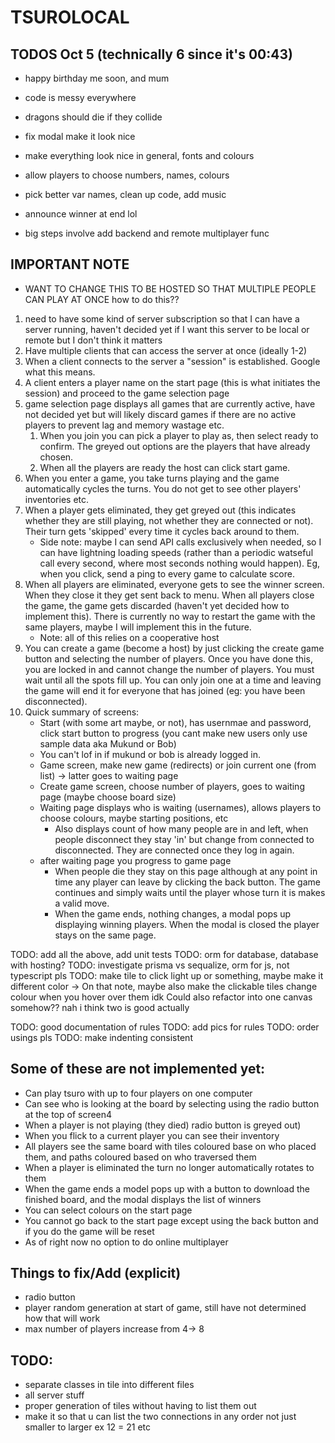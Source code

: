 # TSUROLOCAL

## TODOS Oct 5 (technically 6 since it's 00:43)

- happy birthday me soon, and mum
- code is messy everywhere
- dragons should die if they collide
- fix modal make it look nice
- make everything look nice in general, fonts and colours
- allow players to choose numbers, names, colours
- pick better var names, clean up code, add music
- announce winner at end lol

- big steps involve add backend and remote multiplayer func

## IMPORTANT NOTE

- WANT TO CHANGE THIS TO BE HOSTED SO THAT MULTIPLE PEOPLE CAN PLAY AT ONCE
how to do this??

1) need to have some kind of server subscription so that I can have a server running, haven't decided yet if I want this server to be local or remote but I don't think it matters
2) Have multiple clients that can access the server at once (ideally 1-2)
3) When a client connects to the server a "session" is established. Google what this means.
4) A client enters a player name on the start page (this is what initiates the session) and proceed to the game selection page
5) game selection page displays all games that are currently active, have not decided yet but will likely discard games if there are no active players to prevent lag and memory wastage etc.
    1) When you join you can pick a player to play as, then select ready to confirm. The greyed out options are the players that have already chosen.
    2) When all the players are ready the host can click start game.
6) When you enter a game, you take turns playing and the game automatically cycles the turns. You do not get to see other players' inventories etc.
7) When a player gets eliminated, they get greyed out (this indicates whether they are still playing, not whether they are connected or not). Their turn gets 'skipped' every time it cycles back around to them.
    - Side note: maybe I can send API calls exclusively when needed, so I can have lightning loading speeds (rather than a periodic watseful call every second, where most seconds nothing would happen). Eg, when you click, send a ping to every game to calculate score.
8) When all players are eliminated, everyone gets to see the winner screen. When they close it they get sent back to menu. When all players close the game, the game gets discarded (haven't yet decided how to implement this). There is currently no way to restart the game with the same players, maybe I will implement this in the future.
    - Note: all of this relies on a cooperative host
9) You can create a game (become a host) by just clicking the create game button and selecting the number of players. Once you have done this, you are locked in and cannot change the number of players. You must wait until all the spots fill up. You can only join one at a time and leaving the game will end it for everyone that has joined (eg: you have been disconnected).
10) Quick summary of screens:
    - Start (with some art maybe, or not), has usernmae and password, click start button to progress (you cant make new users only use sample data aka Mukund or Bob)
    - You can't lof in if mukund or bob is already logged in.
    - Game screen, make new game (redirects) or join current one (from list) -> latter goes to waiting page
    - Create game screen, choose number of players, goes to waiting page (maybe choose board size)
    - Waiting page displays who is waiting (usernames), allows players to choose colours, maybe starting positions, etc
        - Also displays count of how many people are in and left, when people disconnect they stay 'in' but change from connected to disconnected. They are connected once they log in again.
    - after waiting page you progress to game page
        - When people die they stay on this page although at any point in time any player can leave by clicking the back button. The game continues and simply waits until the player whose turn it is makes a valid move.
        - When the game ends, nothing changes, a modal pops up displaying winning players. When the modal is closed the player stays on the same page.




TODO: add all the above, add unit tests
TODO: orm for database, database with hosting?
TODO: investigate prisma vs sequalize, orm for js, not typescript pls
TODO: make tile to click light up or something, maybe make it different color ->
    On that note, maybe also make the clickable tiles change colour when you hover over them idk
Could also refactor into one canvas somehow?? nah i think two is good actually

TODO: good documentation of rules
TODO: add pics for rules
TODO: order usings pls
TODO: make indenting consistent

## Some of these are not implemented yet:
- Can play tsuro with up to four players on one computer
- Can see who is looking at the board by selecting using the radio button at the top of screen4
- When a player is not playing (they died) radio button is greyed out)
- When you flick to a current player you can see their inventory
- All players see the same board with tiles coloured base on who placed them, and paths coloured based on who traversed them
- When a player is eliminated the turn no longer automatically rotates to them
- When the game ends a model pops up with a button to download the finished board, and the modal displays the list of winners
- You can select colours on the start page
- You cannot go back to the start page except using the back button and if you do the game will be reset
- As of right now no option to do online multiplayer

## Things to fix/Add (explicit)
- radio button
- player random generation at start of game, still have not determined how that will work
- max number of players increase from 4-> 8

## TODO:
- separate classes in tile into different files
- all server stuff
- proper generation of tiles without having to list them out
- make it so that u can list the two connections in any order not just smaller to larger ex 12 = 21 etc
